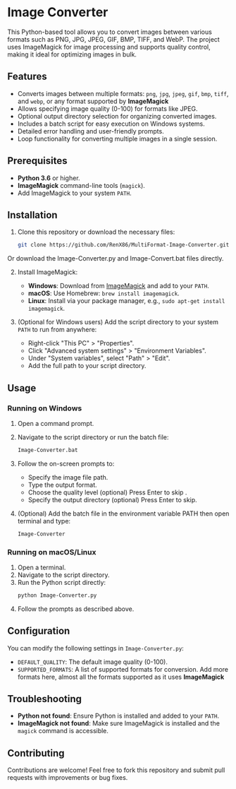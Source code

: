 # Image Converter

This Python-based tool allows you to convert images between various formats such as PNG, JPG, JPEG, GIF, BMP, TIFF, and WebP. The project uses ImageMagick for image processing and supports quality control, making it ideal for optimizing images in bulk.

## Features
- Converts images between multiple formats: `png`, `jpg`, `jpeg`, `gif`, `bmp`, `tiff`, and `webp`, or any format supported by **ImageMagick**
- Allows specifying image quality (0-100) for formats like JPEG.
- Optional output directory selection for organizing converted images.
- Includes a batch script for easy execution on Windows systems.
- Detailed error handling and user-friendly prompts.
- Loop functionality for converting multiple images in a single session.

## Prerequisites

- **Python 3.6** or higher.
- **ImageMagick** command-line tools (`magick`).
- Add ImageMagick to your system `PATH`.

## Installation

1. Clone this repository or download the necessary files:
   ```bash
   git clone https://github.com/RenX86/MultiFormat-Image-Converter.git
Or download the Image-Converter.py and Image-Convert.bat files directly.

2. Install ImageMagick:
   - **Windows**: Download from [ImageMagick](https://imagemagick.org/script/download.php) and add to your `PATH`.
   - **macOS**: Use Homebrew: `brew install imagemagick`.
   - **Linux**: Install via your package manager, e.g., `sudo apt-get install imagemagick`.

3. (Optional for Windows users) Add the script directory to your system `PATH` to run from anywhere:
   - Right-click "This PC" > "Properties".
   - Click "Advanced system settings" > "Environment Variables".
   - Under "System variables", select "Path" > "Edit".
   - Add the full path to your script directory.

## Usage

### Running on Windows

1. Open a command prompt.
2. Navigate to the script directory or run the batch file:
   ```bash
   Image-Converter.bat
   ```
3. Follow the on-screen prompts to:
   - Specify the image file path.
   - Type the output format.
   - Choose the quality level (optional) Press Enter to skip .
   - Specify the output directory (optional) Press Enter to skip.

4. (Optional) Add the batch file in the environment variable PATH then open terminal and type:
    ```bash
    Image-Converter

### Running on macOS/Linux

1. Open a terminal.
2. Navigate to the script directory.
3. Run the Python script directly:
   ```bash
   python Image-Converter.py
   ```
4. Follow the prompts as described above.

## Configuration

You can modify the following settings in `Image-Converter.py`:

- `DEFAULT_QUALITY`: The default image quality (0-100).
- `SUPPORTED_FORMATS`: A list of supported formats for conversion. Add more formats here, almost all the formats supported as it uses **ImageMagick**

## Troubleshooting

- **Python not found**: Ensure Python is installed and added to your `PATH`.
- **ImageMagick not found**: Make sure ImageMagick is installed and the `magick` command is accessible.

## Contributing

Contributions are welcome! Feel free to fork this repository and submit pull requests with improvements or bug fixes.

